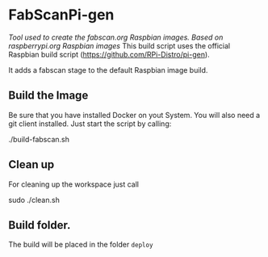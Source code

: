 # FabScanPi-gen
_Tool used to create the fabscan.org Raspbian images. Based on raspberrypi.org Raspbian images_
This build script uses the official Raspbian build script  (https://github.com/RPi-Distro/pi-gen). 

It adds a fabscan stage to the default Raspbian image build. 

## Build the Image
Be sure that you have installed Docker on yout System. You will also need a git client installed.
Just start the script by calling: 

  ./build-fabscan.sh

## Clean up
For cleaning up the workspace just call 

  sudo ./clean.sh

## Build folder. 
The build will be placed in the folder ```deploy```



